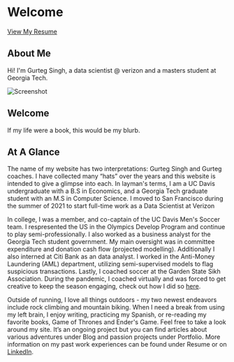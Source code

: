 # Welcome

[View My Resume](resume.html)

## About Me

Hi! I'm Gurteg Singh, a data scientist @ verizon and a masters student at Georgia Tech. 

![Screenshot](screenshot.png)

## Welcome

If my life were a book, this would be my blurb.

## At A Glance

The name of my website has two interpretations: Gurteg Singh and Gurteg coaches. I have collected many “hats” over the years and this website is intended to give a glimpse into each. In layman's terms, I am a UC Davis undergraduate with a B.S in Economics, and a Georgia Tech graduate student with an M.S in Computer Science. I moved to San Francisco during the summer of 2021 to start full-time work as a Data Scientist at Verizon

In college, I was a member, and co-captain of the UC Davis Men's Soccer team. I respresented the US in the Olympics Develop Program and continue to play semi-professionally. I also worked as a business analyst for the Georgia Tech student government. My main oversight was in committee expenditure and donation cash flow (projected modelling). Additionally I also interned at Citi Bank as an data analyst. I worked in the Anti-Money Laundering (AML) department, utilizing semi-supervised models to flag suspicious transactions. Lastly, I coached soccer at the Garden State Sikh Association. During the pandemic, I coached virtually and was forced to get creative to keep the season engaging, check out how I did so [here](link-to-coaching-page).

Outside of running, I love all things outdoors - my two newest endeavors include rock climbing and mountain biking. When I need a break from using my left brain, I enjoy writing, practicing my Spanish, or re-reading my favorite books, Game of Thrones and Ender's Game. Feel free to take a look around my site. It’s an ongoing project but you can find articles about various adventures under Blog and passion projects under Portfolio. More information on my past work experiences can be found under Resume or on [LinkedIn](linkedin.com/in/gurtegsingh1999).
